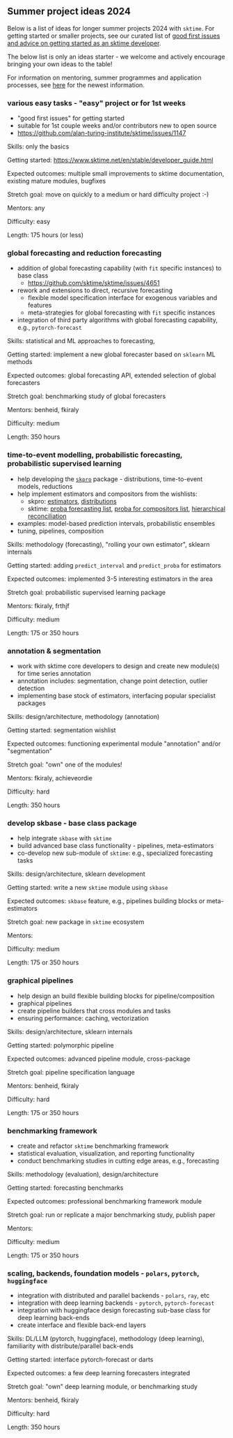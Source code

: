 
## Summer project ideas 2024

Below is a list of ideas for longer summer projects 2024 with `sktime`.
For getting started or smaller projects, see our curated list of [good first issues and advice on getting started as an sktime developer](https://github.com/sktime/sktime/issues/1147).

The below list is only an ideas starter - we welcome and actively encourage bringing your own ideas to the table!

For information on mentoring, summer programmes and application processes, see [here](https://github.com/sktime/mentoring) for the newest information.


### various easy tasks - "easy" project or for 1st weeks

* "good first issues" for getting started
* suitable for 1st couple weeks and/or contributors new to open source
* https://github.com/alan-turing-institute/sktime/issues/1147

Skills: only the basics

Getting started: https://www.sktime.net/en/stable/developer_guide.html

Expected outcomes: multiple small improvements to sktime documentation, existing mature modules, bugfixes

Stretch goal: move on quickly to a medium or hard difficulty project :-)

Mentors: any

Difficulty: easy

Length: 175 hours (or less)


### global forecasting and reduction forecasting

* addition of global forecasting capability (with `fit` specific instances) to base class
    * https://github.com/sktime/sktime/issues/4651
* rework and extensions to direct, recursive forecasting
    * flexible model specification interface for exogenous variables and features
    * meta-strategies for global forecasting with `fit` specific instances
* integration of third party algorithms with global forecasting capability, e.g., `pytorch-forecast`

Skills: statistical and ML approaches to forecasting, 

Getting started: implement a new global forecaster based on `sklearn` ML methods

Expected outcomes: global forecasting API, extended selection of global forecasters

Stretch goal: benchmarking study of global forecasters

Mentors: benheid, fkiraly

Difficulty: medium

Length: 350 hours


### time-to-event modelling, probabilistic forecasting, probabilistic supervised learning

* help developing the [`skpro`](https://github.com/sktime/skpro/issues) package - distributions, time-to-event models, reductions
* help implement estimators and compositors from the wishlists:
   * skpro: [estimators](https://github.com/sktime/skpro/issues/7), [distributions](https://github.com/sktime/skpro/issues/22)
   * sktime: [proba forecasting list](https://github.com/sktime/sktime/issues/1742), [proba for compositors list](https://github.com/sktime/sktime/issues/2088), [hierarchical reconciliation](https://github.com/sktime/sktime/issues/2157)
* examples: model-based prediction intervals, probabilistic ensembles
* tuning, pipelines, composition

Skills: methodology (forecasting), "rolling your own estimator", sklearn internals

Getting started: adding `predict_interval` and `predict_proba` for estimators

Expected outcomes: implemented 3-5 interesting estimators in the area

Stretch goal: probabilistic supervised learning package

Mentors: fkiraly, frthjf

Difficulty: medium

Length: 175 or 350 hours

### annotation & segmentation

* work with sktime core developers to design and create new module(s) for time series annotation
* annotation includes: segmentation, change point detection, outlier detection
* implementing base stock of estimators, interfacing popular specialist packages

Skills: design/architecture, methodology (annotation)

Getting started: segmentation wishlist

Expected outcomes: functioning experimental module "annotation" and/or "segmentation"

Stretch goal: "own" one of the modules!

Mentors: fkiraly, achieveordie

Difficulty: hard

Length: 350 hours

### develop skbase - base class package

* help integrate `skbase` with `sktime`
* build advanced base class functionality - pipelines, meta-estimators
* co-develop new sub-module of `sktime`: e.g., specialized forecasting tasks

Skills: design/architecture, sklearn development

Getting started: write a new `sktime` module using `skbase`

Expected outcomes: `skbase` feature, e.g., pipelines building blocks or meta-estimators

Stretch goal: new package in `sktime` ecosystem

Mentors:

Difficulty: medium

Length: 175 or 350 hours

### graphical pipelines

* help design an build flexible building blocks for pipeline/composition
* graphical pipelines
* create pipeline builders that cross modules and tasks
* ensuring performance: caching, vectorization

Skills: design/architecture, sklearn internals

Getting started: polymorphic pipeline

Expected outcomes: advanced pipeline module, cross-package

Stretch goal: pipeline specification language

Mentors: benheid, fkiraly

Difficulty: hard

Length: 175 or 350 hours

### benchmarking framework

* create and refactor `sktime` benchmarking framework
* statistical evaluation, visualization, and reporting functionality
* conduct benchmarking studies in cutting edge areas, e.g., forecasting

Skills: methodology (evaluation), design/architecture

Getting started: forecasting benchmarks

Expected outcomes: professional benchmarking framework module

Stretch goal: run or replicate a major benchmarking study, publish paper

Mentors: 

Difficulty: medium

Length: 175 or 350 hours

### scaling, backends, foundation models - `polars`, `pytorch`, `huggingface`

* integration with distributed and parallel backends - `polars`, `ray`, etc
* integration with deep learning backends - `pytorch`, `pytorch-forecast`
* integration with huggingface
  design forecasting sub-base class for deep learning back-ends
* create interface and flexible back-end layers

Skills: DL/LLM (pytorch, huggingface), methodology (deep learning), familiarity with distribute/parallel back-ends

Getting started: interface pytorch-forecast or darts

Expected outcomes: a few deep learning forecasters integrated

Stretch goal: "own" deep learning module, or benchmarking study

Mentors: benheid, fkiraly

Difficulty: hard

Length: 350 hours
